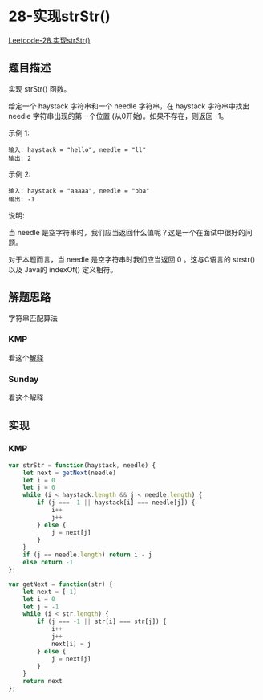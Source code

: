 # 28-实现strStr()

[Leetcode-28.实现strStr()](https://leetcode-cn.com/problems/implement-strstr/)

## 题目描述

实现 strStr() 函数。

给定一个 haystack 字符串和一个 needle 字符串，在 haystack 字符串中找出 needle 字符串出现的第一个位置 (从0开始)。如果不存在，则返回  -1。

示例 1:

```
输入: haystack = "hello", needle = "ll"
输出: 2
```


示例 2:

```
输入: haystack = "aaaaa", needle = "bba"
输出: -1
```


说明:

当 needle 是空字符串时，我们应当返回什么值呢？这是一个在面试中很好的问题。

对于本题而言，当 needle 是空字符串时我们应当返回 0 。这与C语言的 strstr() 以及 Java的 indexOf() 定义相符。

## 解题思路

字符串匹配算法

### KMP

看这个[解释](https://www.zhihu.com/question/21923021/answer/281346746)

### Sunday

看这个[解释](https://blog.csdn.net/q547550831/article/details/51860017)

## 实现

### KMP

```javascript
var strStr = function(haystack, needle) {
    let next = getNext(needle)
    let i = 0
    let j = 0
    while (i < haystack.length && j < needle.length) {
        if (j === -1 || haystack[i] === needle[j]) {
            i++
            j++
        } else {
            j = next[j]
        }
    }
    if (j == needle.length) return i - j
    else return -1
};

var getNext = function(str) {
    let next = [-1]
    let i = 0
    let j = -1
    while (i < str.length) {
        if (j === -1 || str[i] === str[j]) {
            i++
            j++
            next[i] = j
        } else {
            j = next[j]
        }
    }
    return next
};
```

